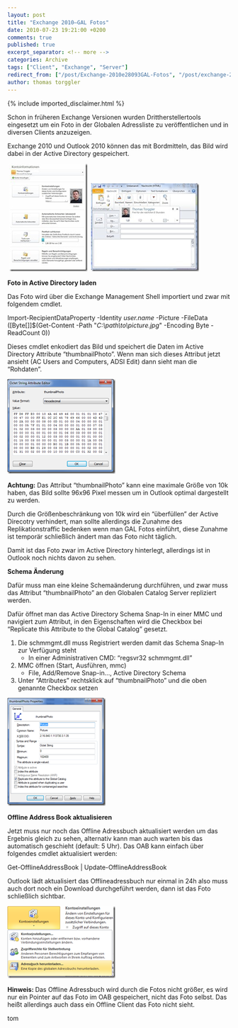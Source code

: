 ```yaml
---
layout: post
title: "Exchange 2010–GAL Fotos"
date: 2010-07-23 19:21:00 +0200
comments: true
published: true
excerpt_separator: <!-- more -->
categories: Archive
tags: ["Client", "Exchange", "Server"]
redirect_from: ["/post/Exchange-2010e28093GAL-Fotos", "/post/exchange-2010e28093gal-fotos"]
author: thomas torggler
---
```

<!-- more -->
{% include imported_disclaimer.html %}
<p>Schon in fr&uuml;heren Exchange Versionen wurden Drittherstellertools eingesetzt um ein Foto in der Globalen Adressliste zu ver&ouml;ffentlichen und in diversen Clients anzuzeigen.</p>
<p>Exchange 2010 und Outlook 2010 k&ouml;nnen das mit Bordmitteln, das Bild wird dabei in der Active Directory gespeichert.</p>
<p>&nbsp;<a href="/assets/ex1.jpg"><img class="wlDisabledImage" style="border-bottom: 0px; border-left: 0px; display: inline; border-top: 0px; border-right: 0px" title="ex1" src="/assets/ex1_thumb.jpg" border="0" alt="ex1" width="177" height="244" /></a>&nbsp; <a href="/assets/ex2.jpg"><img class="wlDisabledImage" style="border-bottom: 0px; border-left: 0px; display: inline; border-top: 0px; border-right: 0px" title="ex2" src="/assets/ex2_thumb.jpg" border="0" alt="ex2" width="244" height="199" /></a></p>
<p><strong></strong></p>
<p><strong>Foto in Active Directory laden</strong></p>
<p>Das Foto wird &uuml;ber die Exchange Management Shell importiert und zwar mit folgendem cmdlet.</p>
<p>Import-RecipientDataProperty -Identity <em>user.name</em> -Picture -FileData ([Byte[]]$(Get-Content -Path "<em>C:\path\to\picture.jpg</em>" -Encoding Byte -ReadCount 0))</p>
<p>Dieses cmdlet enkodiert das Bild und speichert die Daten im Active Directory Attribute &ldquo;thumbnailPhoto&rdquo;. Wenn man sich dieses Attribut jetzt ansieht (AC Users and Computers, ADSI Edit) dann sieht man die &ldquo;Rohdaten&rdquo;.</p>
<p><strong></strong></p>
<p><a href="/assets/clip_image001.png"><img style="border-right-width: 0px; display: inline; border-top-width: 0px; border-bottom-width: 0px; border-left-width: 0px" title="clip_image001" src="/assets/clip_image001_thumb.png" border="0" alt="clip_image001" width="244" height="214" /></a></p>
<p><strong>Achtung:</strong> Das Attribut &ldquo;thumbnailPhoto&rdquo; kann eine maximale Gr&ouml;&szlig;e von 10k haben, das Bild sollte 96x96 Pixel messen um in Outlook optimal dargestellt zu werden.</p>
<p>Durch die Gr&ouml;&szlig;enbeschr&auml;nkung von 10k wird ein &ldquo;&uuml;berf&uuml;llen&rdquo; der Active Direcotry verhindert, man sollte allerdings die Zunahme des Replikationstraffic bedenken wenn man GAL Fotos einf&uuml;hrt, diese Zunahme ist tempor&auml;r schlie&szlig;lich &auml;ndert man das Foto nicht t&auml;glich.</p>
<p>Damit ist das Foto zwar im Active Directory hinterlegt, allerdings ist in Outlook noch nichts davon zu sehen.</p>
<p><strong>Schema &Auml;nderung</strong></p>
<p>Daf&uuml;r muss man eine kleine Schema&auml;nderung durchf&uuml;hren, und zwar muss das Attribut &ldquo;thumbnailPhoto&rdquo; an den Globalen Catalog Server repliziert werden.</p>
<p>Daf&uuml;r &ouml;ffnet man das Active Directory Schema Snap-In in einer MMC und navigiert zum Attribut, in den Eigenschaften wird die Checkbox bei &ldquo;Replicate this Attribute to the Global Catalog&rdquo; gesetzt.</p>
<ol>
<li>Die schmmgmt.dll muss Registriert werden damit das Schema Snap-In zur Verf&uuml;gung steht 
<ul>
<li>In einer Administrativen CMD: &ldquo;regsvr32 schmmgmt.dll&rdquo; </li>
</ul>
</li>
<li>MMC &ouml;ffnen (Start, Ausf&uuml;hren, mmc) 
<ul>
<li>File, Add/Remove Snap-in&hellip;, Active Directory Schema </li>
</ul>
</li>
<li>Unter &ldquo;Attributes&rdquo; rechtsklick auf &ldquo;thumbnailPhoto&rdquo; und die oben genannte Checkbox setzen</li>
</ol>
<p><a href="/assets/image_194.png"><img class="wlDisabledImage" style="border-bottom: 0px; border-left: 0px; margin: 0px; display: inline; border-top: 0px; border-right: 0px" title="image" src="/assets/image_thumb_192.png" border="0" alt="image" width="222" height="244" /></a></p>
<p><strong>Offline Address Book aktualisieren</strong></p>
<p>Jetzt muss nur noch das Offline Adressbuch aktualisiert werden um das Ergebnis gleich zu sehen, alternativ kann man auch warten bis das automatisch geschieht (default: 5 Uhr). Das OAB kann einfach &uuml;ber folgendes cmdlet aktualisiert werden:&nbsp;</p>
<p>Get-OfflineAddressBook | Update-OfflineAddressBook</p>
<p>Outlook l&auml;dt aktualisiert das Offlineadressbuch nur einmal in 24h also muss auch dort noch ein Download durchgef&uuml;hrt werden, dann ist das Foto schlie&szlig;lich sichtbar.</p>
<p><a href="/assets/image_195.png"><img class="wlDisabledImage" style="border-bottom: 0px; border-left: 0px; margin: 0px; display: inline; border-top: 0px; border-right: 0px" title="image" src="/assets/image_thumb_193.png" border="0" alt="image" width="244" height="163" /></a></p>
<p><strong>Hinweis: </strong>Das Offline Adressbuch wird durch die Fotos nicht gr&ouml;&szlig;er, es wird nur ein Pointer auf das Foto im OAB gespeichert, nicht das Foto selbst. Das hei&szlig;t allerdings auch dass ein Offline Client das Foto nicht sieht.</p>
<p>tom</p>
